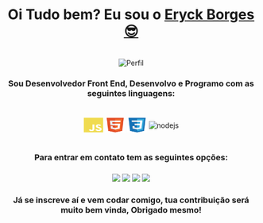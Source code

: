 <div>
  <h1 align="center">
    Oi Tudo bem? Eu sou o 
    <a href="https://www.linkedin.com/in/edududuribeiro/">Eryck Borges 😎</a>
  </h1><br/>
  <div align="center" valign="top">
  <img align="center" alt="Perfil" height="300" width="300" border-radius="100" src="https://avatars.githubusercontent.com/u/118183447?v=4">
  </div>
  <h3 align="center">
    Sou Desenvolvedor Front End, Desenvolvo e Programo com as seguintes linguagens:
  <h3>
</div>
<div align="center" valign="top"><br>
  <img align="center" alt="Js" height="30" width="40" src="https://raw.githubusercontent.com/devicons/devicon/master/icons/javascript/javascript-plain.svg">
  <img align="center" alt="HTML" height="30" width="40" src="https://raw.githubusercontent.com/devicons/devicon/master/icons/html5/html5-original.svg">
  <img align="center" alt="CSS" height="30" width="40" src="https://raw.githubusercontent.com/devicons/devicon/master/icons/css3/css3-original.svg">
  <img align="center" alt="nodejs" height="30" width="40" src="https://cdn.worldvectorlogo.com/logos/nodejs-icon.svg">
</div><br>
<h3 align="center">
    Para entrar em contato tem as seguintes opções:
  <h3>
<div align="center">
  <a href="https://wa.me/16988023473" target="_blank"><img src="https://img.shields.io/badge/Whatsapp-GRENN?style=for-the-badge&logo=whatsapp&logoColor=white" target="_blank"></a>
  <a href="https://www.instagram.com/eryckborges_/" target="_blank"><img src="https://img.shields.io/badge/-Instagram-%23E4405F?style=for-the-badge&logo=instagram&logoColor=white" target="_blank"></a>
  <a href="https://www.linkedin.com/in/eryck-borges-0a42b0267/" target="_blank"><img src="https://img.shields.io/badge/-LinkedIn-%230077B5?style=for-the-badge&logo=linkedin&logoColor=white" target="_blank"></a> 
  <a href="mailto:eryckborges2502@gmail.com"><img src="https://img.shields.io/badge/-Gmail-red?style=for-the-badge&logo=gmail&logoColor=white" target="_blank"></a>
</div>
<h3 align="center">
    Já se inscreve aí e vem codar comigo, tua contribuição será muito bem vinda, Obrigado mesmo!
  </h3>
